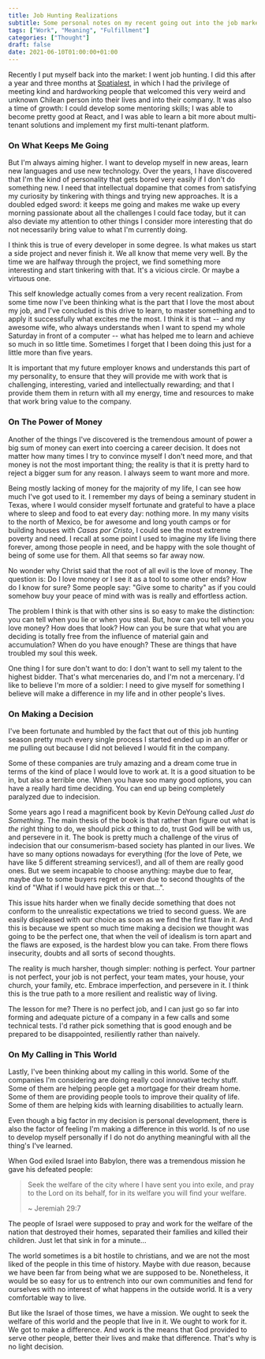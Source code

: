 ```yaml
---
title: Job Hunting Realizations
subtitle: Some personal notes on my recent going out into the job market and what I've learned in the process
tags: ["Work", "Meaning", "Fulfillment"]
categories: ["Thought"]
draft: false
date: 2021-06-10T01:00:00+01:00
---
```


Recently I put myself back into the market: I went job hunting. I did this after a year and three months at [Spatialest](https://www.spatialest.com/), in which I had the privilege of meeting kind and hardworking people that welcomed this very weird and unknown Chilean person into their lives and into their company. It was also a time of growth: I could develop some mentoring skills; I was able to become pretty good at React, and I was able to learn a bit more about multi-tenant solutions and implement my first multi-tenant platform.

### On What Keeps Me Going

But I'm always aiming higher. I want to develop myself in new areas, learn new languages and use new technology. Over the years, I have discovered that I'm the kind of personality that gets bored very easily if I don't do something new. I need that intellectual dopamine that comes from satisfying my curiosity by tinkering with things and trying new approaches. It is a doubled edged sword: it keeps me going and makes me wake up every morning passionate about all the challenges I could face today, but it can also deviate my attention to other things I consider more interesting that do not necessarily bring value to what I'm currently doing.

I think this is true of every developer in some degree. Is what makes us start a side project and never finish it. We all know that meme very well. By the time we are halfway through the project, we find something more interesting and start tinkering with that. It's a vicious circle. Or maybe a virtuous one.

This self knowledge actually comes from a very recent realization. From some time now I've been thinking what is the part that I love the most about my job, and I've concluded is this drive to learn, to master something and to apply it successfully what excites me the most. I think it is that -- and my awesome wife, who always understands when I want to spend my whole Saturday in front of a computer -- what has helped me to learn and achieve so much in so little time. Sometimes I forget that I been doing this just for a little more than five years. 

It is important that my future employer knows and understands this part of my personality, to ensure that they will provide me with work that is challenging, interesting, varied and intellectually rewarding; and that I provide them them in return with all my energy, time and resources to make that work bring value to the company.

### On The Power of Money

Another of the things I've discovered is the tremendous amount of power a big sum of money can exert into coercing a career decision. It does not matter how many times I try to convince myself I don't need more, and that money is not the most important thing; the reality is that it is pretty hard to reject a bigger sum for any reason. I always seem to want more and more.

Being mostly lacking of money for the majority of my life, I can see how much I've got used to it. I remember my days of being a seminary student in Texas, where I would consider myself fortunate and grateful to have a place where to sleep and food to eat every day: nothing more. In my many visits to the north of Mexico, be for awesome and long youth camps or for building houses with *Casas por Cristo*, I could see the most extreme poverty and need. I recall at some point I used to imagine my life living there forever, among those people in need, and be happy with the sole thought of being of some use for them. All that seems so far away now.

No wonder why Christ said that the root of all evil is the love of money. The question is: Do I love money or I see it as a tool to some other ends?  How do I know for sure? Some people say: "Give some to charity" as if you could somehow buy your peace of mind with was is really and effortless action.

The problem I think is that with other sins is so easy to make the distinction: you can tell when you lie or when you steal. But, how can you tell when you love money? How does that look? How can you be sure that what you are deciding is totally free from the influence of material gain and accumulation? When do you have enough? These are things that have troubled my soul this week.

One thing I for sure don't want to do: I don't want to sell my talent to the highest bidder. That's what mercenaries do, and I'm not a mercenary. I'd like to believe I'm more of a soldier: I need to give myself for something I believe will make a difference in my life and in other people's lives.

### On Making a Decision

I've been fortunate and humbled by the fact that out of this job hunting season pretty much every single process I started ended up in an offer or me pulling out because I did not believed I would fit in the company.

Some of these companies are truly amazing and a dream come true in terms of the kind of place I would love to work at. It is a good situation to be in, but also a terrible one. When you have soo many good options, you can have a really hard time deciding. You can end up being completely paralyzed due to indecision.

Some years ago I read a magnificent book by Kevin DeYoung called *Just do Something*. The main thesis of the book is that rather than figure out what is *the* right thing to do, we should pick *a* thing to do, trust God will be with us, and persevere in it. The book is pretty much a challenge of the virus of indecision that our consumerism-based society has planted in our lives. We have so many options nowadays for everything (for the love of Pete, we have like 5 different streaming services!), and all of them are really good ones. But we seem incapable to choose anything: maybe due to fear, maybe due to some buyers regret or even due to second thoughts of the kind of "What if I would have pick this or that...".

This issue hits harder when we finally decide something that does not conform to the unrealistic expectations we tried to second guess. We are easily displeased with our choice as soon as we find the first flaw in it. And this is because we spent so much time making a decision we thought was going to be the perfect one, that when the veil of idealism is torn apart and the flaws are exposed, is the hardest blow you can take. From there flows insecurity, doubts and all sorts of second thoughts.

The reality is much harsher, though simpler: nothing is perfect. Your partner is not perfect, your job is not perfect, your team mates, your house, your church, your family, etc. Embrace imperfection, and persevere in it. I think this is the true path to a more resilient and realistic way of living.

The lesson for me? There is no perfect job, and I can just go so far into forming and adequate picture of a company in a few calls and some technical tests. I'd rather pick something that is good enough and be prepared to be disappointed, resiliently rather than naively.

### On My Calling in This World

Lastly, I've been thinking about my calling in this world. Some of the companies I'm considering are doing really cool innovative techy stuff. Some of them are helping people get a mortgage for their dream home. Some of them are providing people tools to improve their quality of life. Some of them are helping kids with learning disabilities to actually learn.

Even though a big factor in my decision is personal development, there is also the factor of feeling I'm making a difference in this world. Is of no use to develop myself personally if I do not do anything meaningful with all the thing's I've learned.

When God exiled Israel into Babylon, there was a tremendous mission he gave his defeated people:

> Seek the welfare of the city where I have sent you into exile, and pray to the Lord on its behalf, for in its welfare you will find your welfare.
>
> ~ Jeremiah 29:7

The people of Israel were supposed to pray and work for the welfare of the nation that destroyed their homes, separated their families and killed their children. Just let that sink in for a minute...

The world sometimes is a bit hostile to christians, and we are not the most liked of the people in this time of history. Maybe with due reason, because we have been far from being what we are supposed to be. Nonetheless, it would be so easy for us to entrench into our own communities and fend for ourselves with no interest of what happens in the outside world. It is a very comfortable way to live. 

But like the Israel of those times, we have a mission. We ought to seek the welfare of this world and the people that live in it. We ought to work for it. We got to make a difference. And work is the means that God provided to serve other people, better their lives and make that difference. That's why is no light decision.